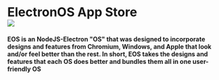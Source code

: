 <h1>ElectronOS App Store<br /><a href="https://github.com/xJustJqy/ElectronOS/tree/app-store"><img src="https://github.com/ntkme/github-buttons/workflows/build/badge.svg" /></a><h4>EOS is an NodeJS-Electron "OS" that was designed to incorporate designs and features from Chromium, Windows, and Apple that look and/or feel better than the rest. In short, EOS takes the designs and features that each OS does better and bundles them all in one user-friendly OS</h4></h1>
